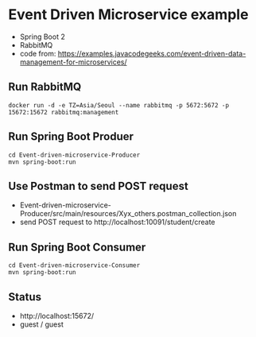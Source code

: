 # Event Driven Microservice example
* Spring Boot 2
* RabbitMQ
* code from: https://examples.javacodegeeks.com/event-driven-data-management-for-microservices/

## Run RabbitMQ
```
docker run -d -e TZ=Asia/Seoul --name rabbitmq -p 5672:5672 -p 15672:15672 rabbitmq:management
```

## Run Spring Boot Produer
```
cd Event-driven-microservice-Producer
mvn spring-boot:run
```

## Use Postman to send POST request
* Event-driven-microservice-Producer/src/main/resources/Xyx_others.postman_collection.json
* send POST request to http://localhost:10091/student/create

## Run Spring Boot Consumer
```
cd Event-driven-microservice-Consumer
mvn spring-boot:run
```

## Status
* http://localhost:15672/
* guest / guest
